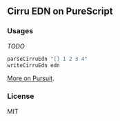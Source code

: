 ## Cirru EDN on PureScript

### Usages

_TODO_

```purs
parseCirruEdn "[] 1 2 3 4"
writeCirruEdn edn
```

[More on Pursuit](https://pursuit.purescript.org/packages/purescript-cirru-edn/).

### License

MIT
